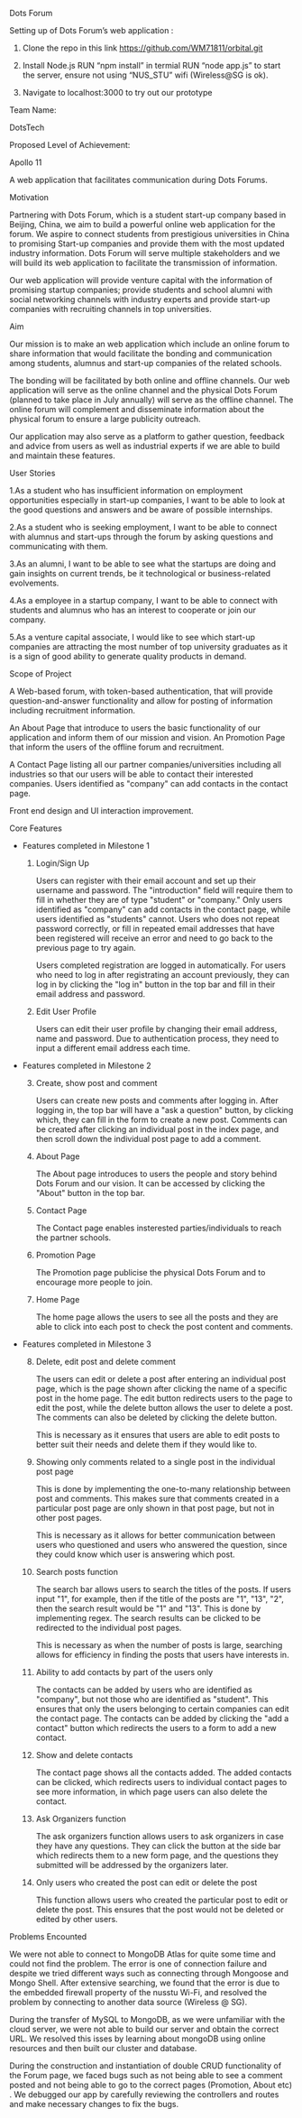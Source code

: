 Dots Forum 

Setting up of Dots Forum’s web application :

1. Clone the repo in this link https://github.com/WM71811/orbital.git 

2. Install Node.js RUN “npm install” in termial RUN “node app.js” to start the server, ensure not using “NUS_STU” wifi (Wireless@SG is ok).

3. Navigate to localhost:3000 to try out our prototype

 

 

Team Name:

 

 DotsTech

 

 

Proposed Level of Achievement:

  

Apollo 11

 

A web application that facilitates communication during Dots Forums.



Motivation

 

Partnering with Dots Forum, which is a student start-up company based in Beijing, China, we aim to build a powerful online web application for the forum. We aspire to connect students from prestigious universities in China to promising Start-up companies and provide them with the most updated industry information. Dots Forum will serve multiple stakeholders and we will build its web application to facilitate the transmission of information. 

 

Our web application will provide venture capital with the information of promising startup companies; provide students and school alumni with social networking channels with industry experts and provide start-up companies with recruiting channels in top universities.

 

 

Aim

 

Our mission is to make an web application which include an online forum to share information that would facilitate the bonding and communication among students, alumnus and start-up companies of the related schools. 

 

The bonding will be facilitated by both online and offline channels. Our web application will serve as the online channel and the physical Dots Forum (planned to take place in July annually) will serve as the offline channel. The online forum will complement and disseminate information about the physical forum to ensure a large publicity outreach. 

 

Our application may also serve as a platform to gather question, feedback and advice from users as well as industrial experts if we are able to build and maintain these features.

 

 

User Stories

  

1.As a student who has insufficient information on employment opportunities especially in start-up companies, I want to be able to look at the good questions and answers and be aware of possible internships.

 

2.As a student who is seeking employment, I want to be able to connect with alumnus and start-ups through the forum by asking questions and communicating with them.

 

3.As an alumni, I want to be able to see what the startups are doing and gain insights on current trends, be it technological or business-related evolvements.

 

4.As a employee in a startup company, I want to be able to connect with students and alumnus who has an interest to cooperate or join our company.

 

5.As a venture capital associate, I would like to see which start-up companies are attracting the most number of top university graduates as it is a sign of good ability to generate quality products in demand.




 

 

 

Scope of Project

 

A Web-based forum, with token-based authentication, that will provide question-and-answer functionality and allow for posting of information including recruitment information. 

 

An About Page that introduce to users the basic functionality of our application and inform them of our mission and vision. An Promotion Page that inform the users of the offline forum and recruitment. 

 

A Contact Page listing all our partner companies/universities including all industries so that our users will be able to contact their interested companies. Users identified as "company" can add contacts in the contact page.

 

Front end design and UI interaction improvement. 

 

 

 

Core Features

 

- Features completed in Milestone 1

     1. Login/Sign Up

         Users can register with their email account and set up their username and password. The "introduction" field will require them to fill in whether they are of type "student" or "company." Only users identified as "company" can add contacts in the contact page, while users identified as "students" cannot. Users who does not repeat password correctly, or fill in repeated email addresses that have been registered will receive an error and need to go back to the previous page to try again.



         Users completed registration are logged in automatically. For users who need to log in after registrating an account previously, they can log in by clicking the "log in" button in the top bar and fill in their email address and password.



     2. Edit User Profile

          Users can edit their user profile by changing their email address, name and password. Due to authentication process, they need to input a different email address each time.



 

- Features completed in Milestone 2

     3. Create, show post and comment

          Users can create new posts and comments after logging in. After logging in, the top bar will have a "ask a question" button, by clicking which, they can fill in the form to create a new post. Comments can be created after clicking an individual post in the index page, and then scroll down the individual post page to add a comment.



     4. About Page

         The About page introduces to users the people and story behind Dots Forum and our vision. It can be accessed by clicking the "About" button in the top bar.



     5. Contact Page

          The Contact page enables insterested parties/individuals to reach the partner schools.



     6. Promotion Page

           The Promotion page publicise the physical Dots Forum and to encourage more people to join.



     7. Home Page

           The home page allows the users to see all the posts and they are able to click into each post to check the post content and comments.



 

- Features completed in Milestone 3

     8. Delete, edit post and delete comment

           The users can edit or delete a post after entering an individual post page, which is the page shown after clicking the name of a specific post in the home page. The edit button redirects users to the page to edit the post, while the delete button allows the user to delete a post. The comments can also be deleted by clicking the delete button.

           This is necessary as it ensures that users are able to edit posts to better suit their needs and delete them if they would like to.



     9. Showing only comments related to a single post in the individual post page

           This is done by implementing the one-to-many relationship between post and comments. This makes sure that comments created in a particular post page are only shown in that post page, but not in other post pages.

           This is necessary as it allows for better communication between users who questioned and users who answered the question, since they could know which user is answering which post.



     10. Search posts function

            The search bar allows users to search the titles of the posts. If users input "1", for example, then if the title of the posts are "1", "13", "2", then the search result would be "1" and "13". This is done by implementing regex. The search results can be clicked to be redirected to the individual post pages.

            This is necessary as when the number of posts is large, searching allows for efficiency in finding the posts that users have interests in.

 



     11. Ability to add contacts by part of the users only

            The contacts can be added by users who are identified as "company", but not those who are identified as "student". This ensures that only the users belonging to certain companies can edit the contact page. The contacts can be added by clicking the "add a contact" button which redirects the users to a form to add a new contact. 



 

     12. Show and delete contacts

            The contact page shows all the contacts added. The added contacts can be clicked, which redirects users to individual contact pages to see more information, in which page users can also delete the contact.

 

     13. Ask Organizers function

            The ask organizers function allows users to ask organizers in case they have any questions. They can click the button at the side bar which redirects them to a new form page, and the questions they submitted will be addressed by the organizers later.


 
     14. Only users who created the post can edit or delete the post
             
            This function allows users who created the particular post to edit or delete the post. This ensures that the post would not be deleted or edited by other users.


 

Problems Encounted 

 

We were not able to connect to MongoDB Atlas for quite some time and could not find the problem. The error is one of connection failure and despite we tried different ways such as connecting through Mongoose and Mongo Shell. After extensive searching, we found that the error is due to the embedded firewall property of the nusstu Wi-Fi, and resolved the problem by connecting to another data source (Wireless @ SG).
 

During the transfer of MySQL to MongoDB, as we were unfamiliar with the cloud server, we were not able to build our server and obtain the correct URL. We resolved this isses by learning about mongoDB using online resources and then built our cluster and database.
 

During the construction and instantiation of double CRUD functionality of the Forum page, we faced bugs such as not being able to see a comment posted and not being able to go to the correct pages (Promotion, About etc) . We debugged our app by carefully reviewing the controllers and routes and make necessary changes to fix the bugs.
 

 

 

